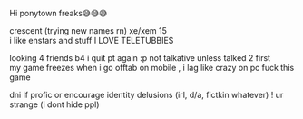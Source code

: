 Hi ponytown freaks😅😅😅

crescent (trying new names rn) xe/xem 15  
i like enstars and stuff I LOVE TELETUBBIES   

looking 4 friends b4 i quit pt again :p not talkative unless talked 2 first  
my game freezes when i go offtab on mobile , i lag like crazy on pc fuck this game

dni if profic or encourage identity delusions (irl, d/a, fictkin whatever) ! ur strange (i dont hide ppl)   
